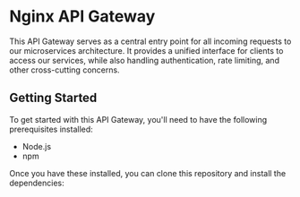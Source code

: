# Nginx API Gateway

This API Gateway serves as a central entry point for all incoming requests to our microservices architecture. It provides a unified interface for clients to access our services, while also handling authentication, rate limiting, and other cross-cutting concerns.

## Getting Started

To get started with this API Gateway, you'll need to have the following prerequisites installed:

- Node.js
- npm

Once you have these installed, you can clone this repository and install the dependencies:
